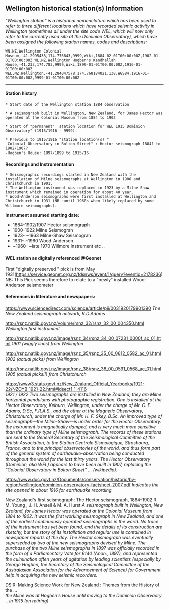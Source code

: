 ## Wellington historical station(s) Information ##
_"Wellington station" is a historical nomenclature which has been used to refer to three different locations which have recorded seismic activity in Wellington (sometimes all under the site code WEL, which will now only refer to the currently used site at the Dominion Observatory), which have been assigned the following station names, codes and descriptions:_

`WN,NZ,Wellington Colonial Museum,-41.2995438,174.776843,9999,Wiki,1884-02-01T00:00:00Z,1902-01-01T00:00:00Z
WL,NZ,Wellington Hogben's Kandhallah House,-41.233,174.783,9999,Wiki,1899-01-01T00:00:00Z,1916-01-01T00:00:00Z
WEL,NZ,Wellington,-41.284047578,174.768184021,138,WGS84,1916-01-01T00:00:00Z,9999-01-01T00:00:00Z`

---

#### Station history ####
    * Start date of the Wellington station 1884 observation
   
    * A seismograph built in Wellington, New Zealand, for James Hector was operated at the Colonial Museum from 1884 to 1902

    * Start of "permanent"  station location for WEL 1915 Dominion Observatory" (1915/1916 - 9999).

    * Previous to 1915/1916 "station location(s) "
	-Colonial Observatory in Bolton Street" : Hector seismograph 1884? to 1902/1907?
   	-Hogben's House: 1897/1899 to 1915/16

####  Recordings and Instrumentation  ####

	* Seismographic recordings started in New Zealand with the installation of Milne seismographs at Wellington in 1900 and Christchurch in 1901.
	* The Wellington instrument was replaced in 1923 by a Milne-Shaw instrument which remained in operation for about 40 year.
	* Wood-Anderson seismographs were first installed at Wellington and Christchurch in 1931 (NB ~until 1960s when likely replaced by some Willmore seismographs).

   **Instrument assumed starting date:**
   - 1884-1902/1907 Hector seismograph
   - 1900-1922 Milne Seismograh
   - 1923- ~1963 Milne-Shaw Seismograh
   - 1931- ~1960 Wood-Anderson
   - ~1960- ~late 1970 Willmore instrument etc ..

#### WEL station as digitally referenced @Geonet ####
   First "digitally preserved " pick is from May 1931(https://service.geonet.org.nz/fdsnws/event/1/query?eventid=2178236)
   NB: This Pick seems therefore to relate to a "newly" installed Wood-Anderson seismometer

#### References in litterature and newspapers: ####

https://www.sciencedirect.com/science/article/pii/0031920179901390
_The New Zealand seismograph network, R.D.Adams_

http://rsnz.natlib.govt.nz/volume/rsnz_32/rsnz_32_00_004350.html
_Wellington first instrument_

http://rsnz.natlib.govt.nz/image/rsnz_34/rsnz_34_00_07231_0000f_ac_01.html
_1901 (wiggly lines) from Wellington_ 

http://rsnz.natlib.govt.nz/image/rsnz_35/rsnz_35_00_0612_0582_ac_01.html
_1902 (actual picks) from Wellington_ 

http://rsnz.natlib.govt.nz/image/rsnz_38/rsnz_38_00_0591_0568_ac_01.html
_1905 (actual picks!!) from Christchurch_

https://www3.stats.govt.nz/New_Zealand_Official_Yearbooks/1921-22/NZOYB_1921-22.html#idsect1_1_4116  
_1921 / 1922_
   _Two seismographs are installed in New Zealand; they are Milne horizontal pendulums with photographic registration. One is installed at the Hector Observatory, Kelburn, Wellington, under the charge of Mr. C. E. Adams, D.Sc, F.R.A.S., and the other at the Magnetic Observatory, Christchurch, under the charge of Mr. H. F. Skey, B.Sc.
   An improved type of seismograph—the Milne-Shaw—is under order for the Hector Observatory: the instrument is magnetically damped, and is very much more sensitive than the ordinary type of Milne seismograph.
   The records of these stations are sent to the General Secretary of the Seismological Committee of the British Association, to the Station Centrale Sismologique, Strasbourg, France, and to the principal observatories of the world, and thus form part of the general system of earthquake-observation being conducted throughout the world for the last thirty years.
The Hector Observatory (Dominion, aka WEL) appears to have been built in 1907, replacing the "Colonial Observatory in Bolton Street" ... (wikipedia)._

https://www.doc.govt.nz/Documents/conservation/historic/by-region/wellington/dominion-observatory-factsheet-2007.pdf
_Indicates the site opened in about 1916 for earthquake recording._

New Zealand's first seismograph: The Hector seismograph, 1884–1902 R. M. Young , J. H. Ansell & M. A. Hurst
   _A seismograph built in Wellington, New Zealand, for James Hector was operated
   at the Colonial Museum from 1884 to 1902. It was the first working seismograph
   in New Zealand, and one of the earliest continuously operated seismographs in
   the world. No trace of the instrument has yet been found, and the details of its
   construction are sketchy, but the story of its installation and regular use is contained
   in newspaper reports of the day._
   _The Hector seismograph was eventually superseded by two of the new seismographs
   devised by Milne. The purchase of the two Milne seismographs in 1897 was officially
   recorded in the form of a Parliamentary Vote for £140 (Anon., 1897), and represented
   the culmination often years of agitation by leading scientists (especially by George Hogben,
   the Secretary of the Seismological Committee of the Australasian Association for the
   Advancement of Science) for Government help in acquiring the new seismic recorders._

DSIR: Making Science Work for New Zealand : Themes from the History of the ...  
_the Milne was at Hogben's House until moving to the Dominion Observaory .. in 1915 (on retiring)_
